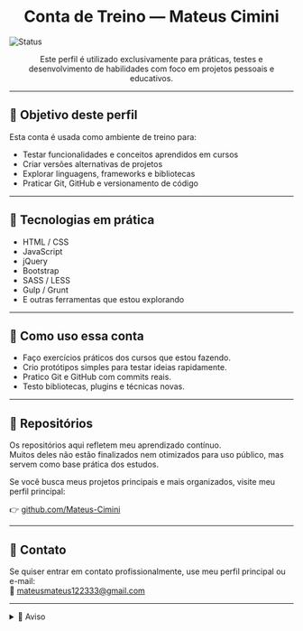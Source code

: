 <h1 align="center">Conta de Treino — Mateus Cimini</h1>

![Status](https://img.shields.io/badge/Perfil%20de%20teste-Em%20aprendizado-blue?style=flat-square&logo=github)


<p align="center">
Este perfil é utilizado exclusivamente para práticas, testes e desenvolvimento de habilidades com foco em projetos pessoais e educativos.
</p>

---

## 🎯 Objetivo deste perfil

Esta conta é usada como ambiente de treino para:

- Testar funcionalidades e conceitos aprendidos em cursos
- Criar versões alternativas de projetos
- Explorar linguagens, frameworks e bibliotecas
- Praticar Git, GitHub e versionamento de código

---

## 🧠 Tecnologias em prática

- HTML / CSS  
- JavaScript  
- jQuery  
- Bootstrap  
- SASS / LESS  
- Gulp / Grunt  
- E outras ferramentas que estou explorando

---

## 🧪 Como uso essa conta

- Faço exercícios práticos dos cursos que estou fazendo.
- Crio protótipos simples para testar ideias rapidamente.
- Pratico Git e GitHub com commits reais.
- Testo bibliotecas, plugins e técnicas novas.

---

## 🚀 Repositórios

Os repositórios aqui refletem meu aprendizado contínuo.  
Muitos deles não estão finalizados nem otimizados para uso público, mas servem como base prática dos estudos.

Se você busca meus projetos principais e mais organizados, visite meu perfil principal:

👉 [github.com/Mateus-Cimini](https://github.com/Mateus-Cimini)

---

## 📩 Contato

Se quiser entrar em contato profissionalmente, use meu perfil principal ou e-mail:  
📧 mateusmateus122333@gmail.com

---

<details>
<summary>📌 Aviso</summary>

Este perfil é **experimental** e pode conter projetos incompletos ou com foco específico em testes técnicos.
</details>


<!--
**Mateus-Cimini-treinos/Mateus-Cimini-treinos** is a ✨ _special_ ✨ repository because its `README.md` (this file) appears on your GitHub profile.

Here are some ideas to get you started:

- 🔭 I’m currently working on ...
- 🌱 I’m currently learning ...
- 👯 I’m looking to collaborate on ...
- 🤔 I’m looking for help with ...
- 💬 Ask me about ...
- 📫 How to reach me: ...
- 😄 Pronouns: ...
- ⚡ Fun fact: ...
-->
